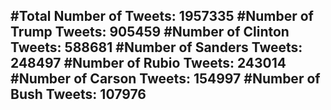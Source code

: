 #Total Number of Tweets: 1957335 
#Number of Trump Tweets: 905459
#Number of Clinton Tweets: 588681
#Number of Sanders Tweets: 248497
#Number of Rubio Tweets: 243014
#Number of Carson Tweets: 154997
#Number of Bush Tweets: 107976
---
